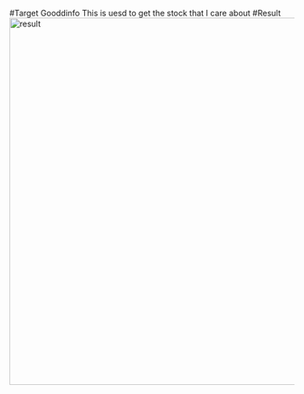 #Target Gooddinfo
This is uesd to get the  stock that I care about
#Result
<img width="650" alt="result" src="https://user-images.githubusercontent.com/81294928/124376052-a5a40000-dcd7-11eb-98ca-185cb507e097.png">
